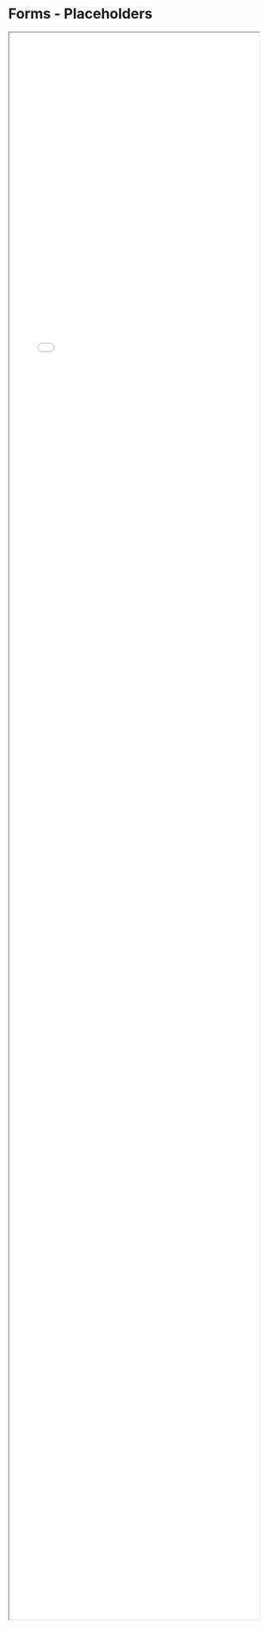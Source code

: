 # Forms - Placeholders

<iframe src="./Part 1 - Theory/3.Simplicity/Forms Placeholders/index.html" style="width: 100%; height: 80vh;"/>  

# Forms - Analysis

* CSS / design frame works all look different, and do things differently.
    * Go look at how your chosen CCS framework does it's forms. Maybe you've been doing it wrong all this time?
* Think about how a Material Design form looks and behaves vs a Bootstrap form.

# Forms - Analysis

<center>
    <img src="./Part 1 - Theory/3.Simplicity/Forms Placeholders/Bootstrap Form.JPG" />
    <img src="./Part 1 - Theory/3.Simplicity/Forms Placeholders/Materialize Form.JPG" />
</center>
